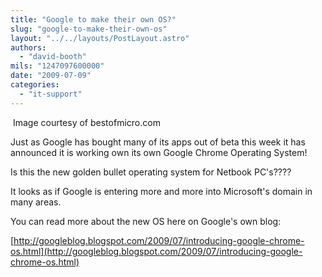 ```yaml
---
title: "Google to make their own OS?"
slug: "google-to-make-their-own-os"
layout: "../../layouts/PostLayout.astro"
authors: 
  - "david-booth"
mils: "1247097600000"
date: "2009-07-09"
categories: 
  - "it-support"
---
```


<img src="/images/chrome-google,T-D-156577-1.png" alt="">
Image courtesy of bestofmicro.com

Just as Google has bought many of its apps out of beta this week it has announced it is working own its own Google Chrome Operating System!

Is this the new golden bullet operating system for Netbook PC's????

It looks as if Google is entering more and more into Microsoft's domain in many areas.

You can read more about the new OS here on Google's own blog:

[http://googleblog.blogspot.com/2009/07/introducing-google-chrome-os.html](http://googleblog.blogspot.com/2009/07/introducing-google-chrome-os.html)
